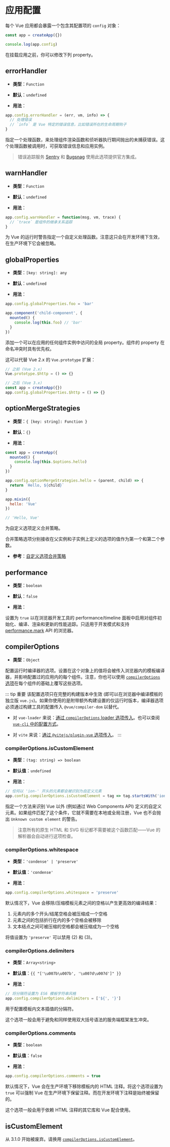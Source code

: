 # 应用配置

每个 Vue 应用都会暴露一个包含其配置项的 `config` 对象：

```js
const app = createApp({})

console.log(app.config)
```

在挂载应用之前，你可以修改下列 property。

## errorHandler

- **类型**：`Function`

- **默认**：`undefined`

- **用法**：

```js
app.config.errorHandler = (err, vm, info) => {
  // 处理错误
  // `info` 是 Vue 特定的错误信息，比如错误所在的生命周期钩子
}
```

指定一个处理函数，来处理组件渲染函数和侦听器执行期间抛出的未捕获错误。这个处理函数被调用时，可获取错误信息和应用实例。

> 错误追踪服务 [Sentry](https://sentry.io/for/vue/) 和 [Bugsnag](https://docs.bugsnag.com/platforms/browsers/vue/) 使用此选项提供官方集成。

## warnHandler

- **类型**：`Function`

- **默认**：`undefined`

- **用法**：

```js
app.config.warnHandler = function(msg, vm, trace) {
  // `trace` 是组件的继承关系追踪
}
```

为 Vue 的运行时警告指定一个自定义处理函数。注意这只会在开发环境下生效，在生产环境下它会被忽略。

## globalProperties

- **类型**：`[key: string]: any`

- **默认**：`undefined`

- **用法**：

```js
app.config.globalProperties.foo = 'bar'

app.component('child-component', {
  mounted() {
    console.log(this.foo) // 'bar'
  }
})
```

添加一个可以在应用的任何组件实例中访问的全局 property。组件的 property 在命名冲突时具有优先权。

这可以代替 Vue 2.x 的 `Vue.prototype` 扩展：

```js
// 之前 (Vue 2.x)
Vue.prototype.$http = () => {}

// 之后 (Vue 3.x)
const app = createApp({})
app.config.globalProperties.$http = () => {}
```

## optionMergeStrategies

- **类型**：`{ [key: string]: Function }`

- **默认**：`{}`

- **用法**：

```js
const app = createApp({
  mounted() {
    console.log(this.$options.hello)
  }
})

app.config.optionMergeStrategies.hello = (parent, child) => {
  return `Hello, ${child}`
}

app.mixin({
  hello: 'Vue'
})

// 'Hello, Vue'
```

为自定义选项定义合并策略。

合并策略选项分别接收在父实例和子实例上定义的选项的值作为第一个和第二个参数。

- **参考**：[自定义选项合并策略](../guide/mixins.html#自定义选项合并策略)

## performance

- **类型**：`boolean`

- **默认**：`false`

- **用法**：

设置为 `true` 以在浏览器开发工具的 performance/timeline 面板中启用对组件初始化、编译、渲染和更新的性能追踪。只适用于开发模式和支持 [performance.mark](https://developer.mozilla.org/en-US/docs/Web/API/Performance/mark) API 的浏览器。

## compilerOptions <Badge text="3.1+" />

- **类型**：`Object`

配置运行时编译器的选项。设置在这个对象上的值将会被传入浏览器内的模板编译器，并影响配置过的应用内的每个组件。注意，你也可以使用 [`compilerOptions` 选项](/api/options-misc.html#compileroptions)在每个组件的基础上覆写这些选项。

::: tip 重要
该配置选项只在完整的构建版本中生效 (即可以在浏览器中编译模板的独立版 `vue.js`)。如果你使用的是附带额外构建设置的仅运行时版本，编译器选项必须通过构建工具的配置传入 `@vue/compiler-dom` 以替代。

- 对 `vue-loader` 来说：[通过 `compilerOptions` loader 选项传入](https://vue-loader.vuejs.org/options.html#compileroptions)。也可以查阅 [`vue-cli` 中的配置方式](https://cli.vuejs.org/zh/guide/webpack.html#修改-loader-选项)。

- 对 `vite` 来说：[通过 `@vitejs/plugin-vue` 选项传入](https://github.com/vitejs/vite/tree/main/packages/plugin-vue#example-for-passing-options-to-vuecompiler-dom)。
:::

### compilerOptions.isCustomElement

- **类型**：`(tag: string) => boolean`

- **默认值**：`undefined`

- **用法**：

```js
// 任何以 'ion-' 开头的元素都会被识别为自定义元素
app.config.compilerOptions.isCustomElement = tag => tag.startsWith('ion-')
```

指定一个方法来识别 Vue 以外 (例如通过 Web Components API) 定义的自定义元素。如果组件匹配了这个条件，它就不需要在本地或全局注册，Vue 也不会抛出 `Unknown custom element` 的警告。

> 注意所有的原生 HTML 和 SVG 标记都不需要被这个函数匹配——Vue 的解析器会自动进行这项检查。

### compilerOptions.whitespace

- **类型**：`'condense' | 'preserve'`

- **默认值**：`'condense'`

- **用法**：

```js
app.config.compilerOptions.whitespace = 'preserve'
```

默认情况下，Vue 会移除/压缩模板元素之间的空格以产生更高效的编译结果：

1. 元素内的多个开头/结尾空格会被压缩成一个空格
2. 元素之间的包括折行在内的多个空格会被移除
3. 文本结点之间可被压缩的空格都会被压缩成为一个空格

将值设置为 `'preserve'` 可以禁用 (2) 和 (3)。

### compilerOptions.delimiters

- **类型**：`Array<string>`

- **默认值**：`{{ "['\u007b\u007b', '\u007d\u007d']" }}`

- **用法**：

```js
// 将分隔符设置为 ES6 模板字符串风格
app.config.compilerOptions.delimiters = ['${', '}']    
```

用于配置模板内文本插值的分隔符。

这个选项一般会用于避免和同样使用双大括号语法的服务端框架发生冲突。

### compilerOptions.comments

- **类型**：`boolean`

- **默认值**：`false`

- **用法**：

```js
app.config.compilerOptions.comments = true
```

默认情况下，Vue 会在生产环境下移除模板内的 HTML 注释。将这个选项设置为 `true` 可以强制 Vue 在生产环境下保留注释。而在开发环境下注释是始终被保留的。

这个选项一般会用于依赖 HTML 注释的其它库和 Vue 配合使用。

## isCustomElement <Badge text="deprecated" type="warning"/>

从 3.1.0 开始被废弃。请换用 [`compilerOptions.isCustomElement`](#compileroptions-iscustomelement)。
